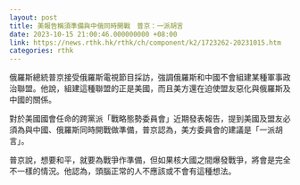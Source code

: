 ```yaml
---
layout: post
title: 美報告稱須準備與中俄同時開戰　普京：一派胡言
date: 2023-10-15 21:00:46.000000000 +08:00
link: https://news.rthk.hk/rthk/ch/component/k2/1723262-20231015.htm
categories: rthk
---
```


俄羅斯總統普京接受俄羅斯電視節目採訪，強調俄羅斯和中國不會組建某種軍事政治聯盟。他說，組建這種聯盟的正是美國，而且美方還在迫使盟友惡化與俄羅斯及中國的關係。

對於美國國會任命的跨黨派「戰略態勢委員會」近期發表報告，提到美國及盟友必須為與中國、俄羅斯同時開戰做準備，普京認為，美方委員會的建議是「一派胡言」。

普京說，想要和平，就要為戰爭作準備，但如果核大國之間爆發戰爭，將會是完全不一樣的情況。他認為，頭腦正常的人不應該或不會有這種想法。
